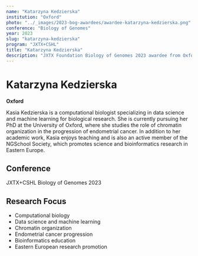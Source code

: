 ```yaml
---
name: "Katarzyna Kedzierska"
institution: "Oxford"
photo: "../_images/2023-bog-awardees/awardee-katarzyna-kedzierska.png"
conference: "Biology of Genomes"
year: 2023
slug: "katarzyna-kedzierska"
program: "JXTX+CSHL"
title: "Katarzyna Kedzierska"
description: "JXTX Foundation Biology of Genomes 2023 awardee from Oxford"
---
```


# Katarzyna Kedzierska

**Oxford**

Kasia Kedzierska is a computational biologist specializing in data science and machine learning for biological research. She is currently pursuing her PhD at the University of Oxford, where she studies the role of chromatin organization in the progression of endometrial cancer. In addition to her academic work, Kasia enjoys teaching and is also an active member of the NGSchool Society, which promotes science and bioinformatics research in Eastern Europe.

## Conference
JXTX+CSHL Biology of Genomes 2023

## Research Focus
- Computational biology
- Data science and machine learning
- Chromatin organization
- Endometrial cancer progression
- Bioinformatics education
- Eastern European research promotion